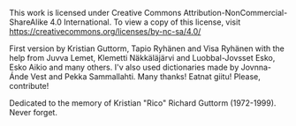 <p>This work is licensed under Creative Commons Attribution-NonCommercial-ShareAlike 4.0 International. To view a copy of this license, visit <a href="https://creativecommons.org/licenses/by-nc-sa/4.0/">https://creativecommons.org/licenses/by-nc-sa/4.0/</a></p>

<p>First version by Kristian Guttorm, Tapio Ryhänen and Visa Ryhänen with the help from Juvva Lemet, Klemetti Näkkäläjärvi and Luobbal-Jovsset Esko, Esko Aikio and many others. I'v also used dictionaries made by Jovnna-Ánde Vest and Pekka Sammallahti. Many thanks! Eatnat giitu! Please, contribute!</p>

<p>Dedicated to the memory of Kristian "Rico" Richard Guttorm (1972-1999). Never forget.</p>
